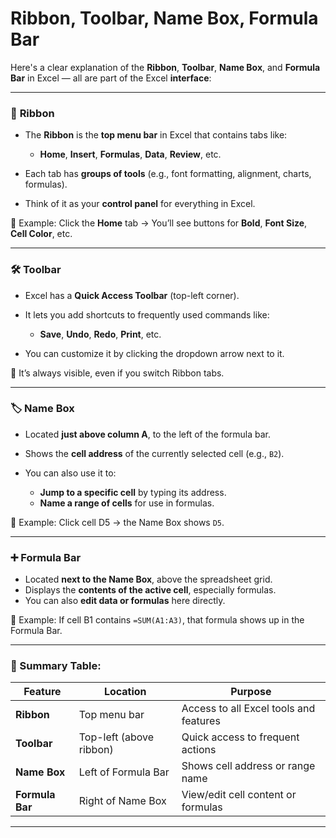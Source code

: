 # Ribbon, Toolbar, Name Box, Formula Bar

Here's a clear explanation of the **Ribbon**, **Toolbar**, **Name Box**, and **Formula Bar** in Excel — all are part of the Excel **interface**:

---

### 🎀 **Ribbon**

* The **Ribbon** is the **top menu bar** in Excel that contains tabs like:

  * **Home**, **Insert**, **Formulas**, **Data**, **Review**, etc.
* Each tab has **groups of tools** (e.g., font formatting, alignment, charts, formulas).
* Think of it as your **control panel** for everything in Excel.

📌 Example: Click the **Home** tab → You’ll see buttons for **Bold**, **Font Size**, **Cell Color**, etc.

---

### 🛠️ **Toolbar**

* Excel has a **Quick Access Toolbar** (top-left corner).
* It lets you add shortcuts to frequently used commands like:

  * **Save**, **Undo**, **Redo**, **Print**, etc.
* You can customize it by clicking the dropdown arrow next to it.

📌 It’s always visible, even if you switch Ribbon tabs.

---

### 🏷️ **Name Box**

* Located **just above column A**, to the left of the formula bar.
* Shows the **cell address** of the currently selected cell (e.g., `B2`).
* You can also use it to:

  * **Jump to a specific cell** by typing its address.
  * **Name a range of cells** for use in formulas.

📌 Example: Click cell D5 → the Name Box shows `D5`.

---

### ➕ **Formula Bar**

* Located **next to the Name Box**, above the spreadsheet grid.
* Displays the **contents of the active cell**, especially formulas.
* You can also **edit data or formulas** here directly.

📌 Example: If cell B1 contains `=SUM(A1:A3)`, that formula shows up in the Formula Bar.

---

### 🧭 Summary Table:

| Feature         | Location                | Purpose                                |
| --------------- | ----------------------- | -------------------------------------- |
| **Ribbon**      | Top menu bar            | Access to all Excel tools and features |
| **Toolbar**     | Top-left (above ribbon) | Quick access to frequent actions       |
| **Name Box**    | Left of Formula Bar     | Shows cell address or range name       |
| **Formula Bar** | Right of Name Box       | View/edit cell content or formulas     |

---

